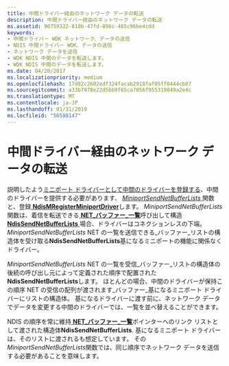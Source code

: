 ```yaml
---
title: 中間ドライバー経由のネットワーク データの転送
description: 中間ドライバー経由のネットワーク データの転送
ms.assetid: 90759322-810b-47fd-896c-465c96be4cdd
keywords:
- 中間ドライバー WDK ネットワーク、データの送信
- NDIS 中間ドライバー WDK、データの送信
- ネットワーク データを送信
- WDK NDIS 中間のデータを転送します。
- WDK NDIS 中間のデータを転送します。
ms.date: 04/20/2017
ms.localizationpriority: medium
ms.openlocfilehash: 17d82c2602edf324facab2918faf05ff0444cb87
ms.sourcegitcommit: a33b7978e22d5bb9f65ca7056f955319049a2e4c
ms.translationtype: MT
ms.contentlocale: ja-JP
ms.lasthandoff: 01/31/2019
ms.locfileid: "56580147"
---
```

# <a name="transmitting-network-data-through-an-intermediate-driver"></a>中間ドライバー経由のネットワーク データの転送





説明したよう[ミニポート ドライバーとして中間のドライバーを登録する](registering-an-intermediate-driver-as-a-miniport-driver.md)、中間のドライバーを提供する必要があります、 [ *MiniportSendNetBufferLists* ](https://msdn.microsoft.com/library/windows/hardware/ff559440)関数と、登録[ **NdisMRegisterMiniportDriver**](https://msdn.microsoft.com/library/windows/hardware/ff563654)します。 *MiniportSendNetBufferLists*関数は、着信を転送できる[ **NET\_バッファー\_一覧**](https://msdn.microsoft.com/library/windows/hardware/ff568388)呼び出して構造[**NdisSendNetBufferLists** ](https://msdn.microsoft.com/library/windows/hardware/ff564535)場合、ドライバーはコネクションレスの下端。 *MiniportSendNetBufferLists* NET の一覧を送信できる\_バッファー\_リストの構造体を受け取る**NdisSendNetBufferLists**基になるミニポートの機能に関係なくドライバー。

*MiniportSendNetBufferLists* NET の一覧を受信\_バッファー\_リストの構造体の後続の呼び出し元によって定義された順序で配置された**NdisSendNetBufferLists**します。 ほとんどの場合、中間のドライバーが保持この順序 NET の受信の配列が渡されます\_バッファー\_基になるミニポート ドライバーにリストの構造体。 基になるドライバーに渡す前に、ネットワーク データでデータを変更する中間のドライバーでは、一覧を並べ替えることができます。

NDIS の順序を常に維持[ **NET\_バッファー\_一覧**](https://msdn.microsoft.com/library/windows/hardware/ff568388)ポインターへのリンク リストとして渡された構造体**NdisSendNetBufferLists**. 基になるミニポート ドライバーは、そのリストに渡されるも想定しています。 その*MiniportSendNetBufferLists*関数では、同じ順序でネットワーク データを送信する必要があることを意味します。

 

 





